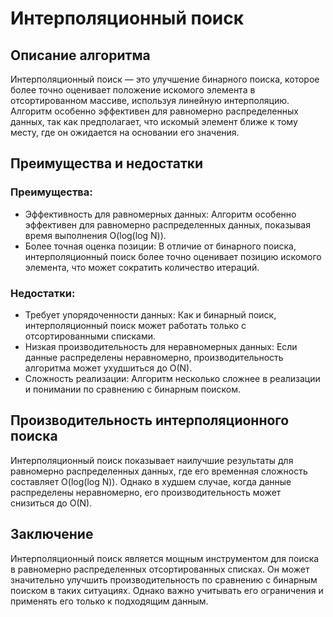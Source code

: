 # Интерполяционный поиск

## Описание алгоритма
Интерполяционный поиск — это улучшение бинарного поиска, которое более точно оценивает положение искомого элемента в отсортированном массиве, используя линейную интерполяцию. Алгоритм особенно эффективен для равномерно распределенных данных, так как предполагает, что искомый элемент ближе к тому месту, где он ожидается на основании его значения.


## Преимущества и недостатки

### Преимущества:
* Эффективность для равномерных данных: Алгоритм особенно эффективен для равномерно распределенных данных, показывая время выполнения O(log(log N)).
* Более точная оценка позиции: В отличие от бинарного поиска, интерполяционный поиск более точно оценивает позицию искомого элемента, что может сократить количество итераций.

### Недостатки:
* Требует упорядоченности данных: Как и бинарный поиск, интерполяционный поиск может работать только с отсортированными списками.
* Низкая производительность для неравномерных данных: Если данные распределены неравномерно, производительность алгоритма может ухудшиться до O(N).
* Сложность реализации: Алгоритм несколько сложнее в реализации и понимании по сравнению с бинарным поиском.

## Производительность интерполяционного поиска
Интерполяционный поиск показывает наилучшие результаты для равномерно распределенных данных, где его временная сложность составляет O(log(log N)). Однако в худшем случае, когда данные распределены неравномерно, его производительность может снизиться до O(N).

## Заключение
Интерполяционный поиск является мощным инструментом для поиска в равномерно распределенных отсортированных списках. Он может значительно улучшить производительность по сравнению с бинарным поиском в таких ситуациях. Однако важно учитывать его ограничения и применять его только к подходящим данным.
